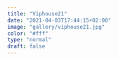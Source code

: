 ```yaml
---
title: "Viphouse21"
date: "2021-04-03T17:44:15+02:00"
image: "gallery/viphouse21.jpg"
color: "#fff"
type: "normal"
draft: false
---
```

